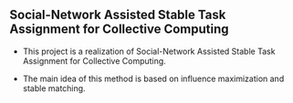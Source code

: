 ## Social-Network Assisted Stable Task Assignment for Collective Computing
- This project is a realization of Social-Network Assisted Stable Task Assignment for Collective Computing.

- The main idea of this method is based on influence maximization and stable matching.